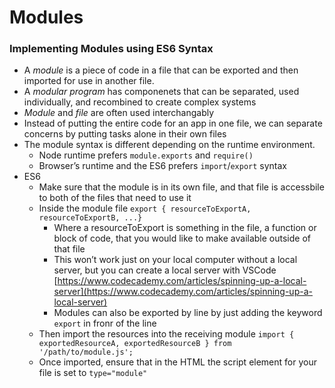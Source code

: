 # Modules

### Implementing Modules using ES6 Syntax

- A *module* is a piece of code in a file that can be exported and then imported for use in another file.
- A *modular program* has componenets that can be separated, used individually, and recombined to create complex systems
- *Module* and *file* are often used interchangably
- Instead of putting the entire code for an app in one file, we can separate concerns by putting tasks alone in their own files
- The module syntax is different depending on the runtime environment.
   - Node runtime prefers `module.exports` and `require()`
   - Browser’s runtime and the ES6 prefers `import`/`export` syntax
- ES6
   - Make sure that the module is in its own file, and that file is accessbile to both of the files that need to use it
   - Inside the module file `export { resourceToExportA, resourceToExportB, ...}`
      - Where a resourceToExport is something in the file, a function or block of code, that you would like to make available outside of that file
      - This won’t work just on your local computer without a local server, but you can create a local server with VSCode [https://www.codecademy.com/articles/spinning-up-a-local-server](https://www.codecademy.com/articles/spinning-up-a-local-server)
      - Modules can also be exported by line by just adding the keyword `export` in fronr of the line
   - Then import the resources into the receiving module `import { exportedResourceA, exportedResourceB } from '/path/to/module.js';`
   - Once imported, ensure that in the HTML the script element for your file is set to `type="module"`
[](https://developer.mozilla.org/en-US/docs/Web/JavaScript/Guide/Modules)

